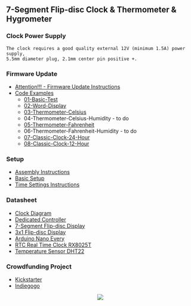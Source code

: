 ## 7-Segment Flip-disc Clock & Thermometer & Hygrometer

### Clock Power Supply
```
The clock requires a good quality external 12V (minimum 1.5A) power supply, 
5.5mm diameter plug, 2.1mm center pin positive +.
```

### Firmware Update
- [Attention!!! - Firmware Update Instructions](https://bit.ly/4x7SEG-CLOCK-FIRMWARE-UPDATE)
- [Code Examples](https://github.com/marcinsaj/Flipo-Clock-4x7-Segment-Flip-Disc-Display/tree/main/examples)
  - [01-Basic-Test](https://github.com/marcinsaj/Flipo-Clock-4x7-Segment-Flip-Disc-Display/blob/main/examples/01-Basic-Test.ino)
  - [02-Word-Display](https://github.com/marcinsaj/Flipo-Clock-4x7-Segment-Flip-Disc-Display/blob/main/examples/02-Word-Display.ino)
  - [03-Thermometer-Celsius](https://github.com/marcinsaj/Flipo-Clock-4x7-Segment-Flip-Disc-Display/blob/main/examples/03-Thermometer-Celsius.ino)
  - 04-Thermometer-Celsius-Humidity - to do
  - [05-Thermometer-Fahrenheit](https://github.com/marcinsaj/Flipo-Clock-4x7-Segment-Flip-Disc-Display/blob/main/examples/05-Thermometer-Fahrenheit.ino)
  - 06-Thermometer-Fahrenheit-Humidity - to do
  - [07-Classic-Clock-24-Hour](https://github.com/marcinsaj/Flipo-Clock-4x7-Segment-Flip-Disc-Display/blob/main/examples/07-Classic-Clock-24-Hour.ino)
  - [08-Classic-Clock-12-Hour](https://github.com/marcinsaj/Flipo-Clock-4x7-Segment-Flip-Disc-Display/blob/main/examples/08-Classic-Clock-12-Hour.ino)

### Setup
- [Assembly Instructions](https://bit.ly/Flip-Disc-Clock-Assembly)
- [Basic Setup](https://bit.ly/4x7SEG-CLOCK-BASIC-SETUP)
- [Time Settings Instructions](https://bit.ly/4x7SEG-CLOCK-TIME-SET)

### Datasheet
- [Clock Diagram](https://bit.ly/4x7SEG-CLOCK-DIAGRAM)
- [Dedicated Controller](https://bit.ly/AC1-FD)
- [7-Segment Flip-disc Display](https://bit.ly/7SEG-FD)
- [3x1 Flip-disc Display](https://bit.ly/3x1DOT-FD)
- [Arduino Nano Every](https://bit.ly/ARD-EVERY)
- [RTC Real Time Clock RX8025T](https://bit.ly/RX8025T)
- [Temperature Sensor DHT22](https://bit.ly/DHT22)

### Crowdfunding Project
- [Kickstarter](https://www.kickstarter.com/projects/marcinsaj/flip-disc-displays-arduino-based)
- [Indiegogo](https://www.indiegogo.com/projects/flip-disc-clock-arduino-based)
<p> </p>
<p align="center"><img src="https://github.com/marcinsaj/Flipo-Clock-4x7-Segment-Flip-Disc-Display/blob/main/extras/flip-disc-clock-4x7-segment-github-cover.jpg"></p>
